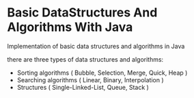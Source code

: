 # Basic DataStructures And Algorithms With Java
Implementation of basic data structures and algorithms in Java

there are three types of data structures and algorithms:
 - Sorting algorithms ( Bubble, Selection, Merge, Quick, Heap )
 - Searching algorithms ( Linear, Binary, Interpolation )
 - Structures ( Single-Linked-List, Queue, Stack )
